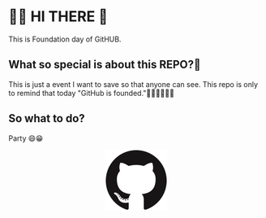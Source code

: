 # 🚀✨ HI THERE 👋

This is Foundation day of GitHUB.

## What so special is about this REPO?🤔

This is just a event I want to save so that anyone can see.
This repo is only to remind that today "GitHub is founded."🤩🥳🌟✨🎇🎆

## So what to do?

Party 😄😁

<p align="center">
<img src="https://github.com/darkRaspberry/GitHubFoundationDay/blob/master/src/github120.png" alt="fruit" />
</p>